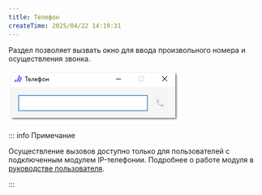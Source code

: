 ```yaml
---
title: Телефон
createTime: 2025/04/22 14:19:31
---
```

Раздел позволяет вызвать окно для ввода произвольного номера и осуществления звонка.

![](../../assets/specification/Aspose.Words.83ab1c44-6b28-430a-a5f2-4d9e6ba1abd4.342.png)

::: info Примечание

Осуществление вызовов доступно только для пользователей с подключенным модулем IP-телефонии.
Подробнее о работе модуля в [руководстве пользователя](https://product-doc.tradesoft.ru/ai/telephone/index.htm).

:::